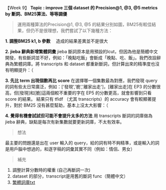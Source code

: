 【Week 9】
**Topic : improve 三個 dataset 的 Precision@1, @3, @5 metrics by 斷詞、BM25算法、等等調優**
> 運用兩種算法的Precision@1, @3, @5 的結果分別如圖，BM25有較佳結果，但仍不是很理想，我們嘗試了以下幾種方法：

**1. 調整BM25 k1, b 參數**　
造成的結果差異並不是很大        

**2. jieba 辭典新增繁體詞彙**
jieba 斷詞原本是用預設的lcut，但因為他是簡體中文開發，有些斷詞並不好，例如：「晚點吃飯」會斷成「晚點、吃、飯」。我們改設辭典為繁體詞庫。將 transcripts 和 dataset 都重新斷詞，但計算出來的精準度也沒有明顯提升：（

**3. 先比 term 出現個數再比 score**
在選擇哪一個集數最為對應，我們發現 query 的詞有些太日常廣泛，例如：['發現','脆','離家出走']，[離家出走]在 EP3 的分數很高，但[發現]和[脆]這兩個較不重要的字在 EP5 的分數更高，就會影響到只看 score 的結果。
結果只有 tfidf （尤其 transcripts）的 accuracy 會有較顯著提升，對於 BM25 沒有甚麼幫助，基本上沒太大影響：（

**4. 覺得有機會試試但可能不會提升太多的方法**
用 transcripts 斷詞的詞庫做為 jieba 辭典，缺點是每次有新集數就要更新詞庫，不太有效率。
> 想法

最主要的問題還是出在 user 輸入的 query，給的詞有時不夠精準，或是輸入的詞是用戶腦中想過的，和逐字稿的詞彙其實不同（例如：情侶、男女）
> 補充

1. 調整計算分數時的權重 (自己再斷詞一次)
2. dataset 的部分，transcript是用舊的斷詞 func（簡體中文）
3. [繁體詞庫txt](https://github.com/tony1966/tony1966.github.io/blob/master/test/python/jieba/dict/dict.txt.big.txt)
